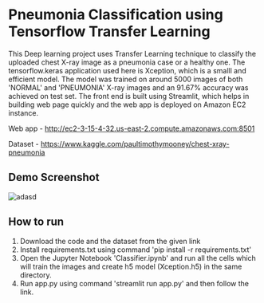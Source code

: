 # Pneumonia Classification using Tensorflow Transfer Learning

This Deep learning project uses Transfer Learning technique to classify 
the uploaded chest X-ray image as a pneumonia case or a healthy one. The tensorflow.keras application used 
here is Xception, which is a smalll and efficient model. The model was trained on 
around 5000 images of both 'NORMAL' and 'PNEUMONIA' X-ray images and an 91.67% accuracy was achieved on test set.
The front end is built using Streamlit, which helps in building web page quickly and the web app is deployed on Amazon EC2 instance.

Web app - http://ec2-3-15-4-32.us-east-2.compute.amazonaws.com:8501

Dataset - https://www.kaggle.com/paultimothymooney/chest-xray-pneumonia

## Demo Screenshot

![adasd](https://user-images.githubusercontent.com/37840005/131123746-4795c637-71dd-4067-840b-97b89396683d.PNG)

## How to run
1. Download the code and the dataset from the given link
2. Install requirements.txt using command 'pip install -r requirements.txt'
3. Open the Jupyter Notebook 'Classifier.ipynb' and run all the cells which will train the images and create h5 model (Xception.h5) in the same directory.
4. Run app.py using command 'streamlit run app.py' and then follow the link.

